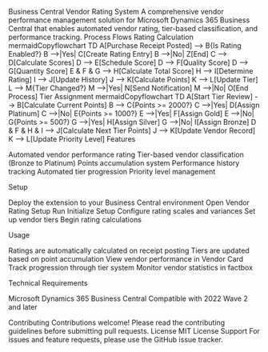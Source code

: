 Business Central Vendor Rating System
A comprehensive vendor performance management solution for Microsoft Dynamics 365 Business Central that enables automated vendor rating, tier-based classification, and performance tracking.
Process Flows
Rating Calculation
mermaidCopyflowchart TD
    A[Purchase Receipt Posted] --> B{Is Rating Enabled?}
    B -->|Yes| C[Create Rating Entry]
    B -->|No| Z[End]
    C --> D[Calculate Scores]
    D --> E[Schedule Score]
    D --> F[Quality Score]
    D --> G[Quantity Score]
    E & F & G --> H[Calculate Total Score]
    H --> I[Determine Rating]
    I --> J[Update History]
    J --> K[Calculate Points]
    K --> L[Update Tier]
    L --> M{Tier Changed?}
    M -->|Yes| N[Send Notification]
    M -->|No| O[End Process]
Tier Assignment
mermaidCopyflowchart TD
    A[Start Tier Review] --> B[Calculate Current Points]
    B --> C{Points >= 2000?}
    C -->|Yes| D[Assign Platinum]
    C -->|No| E{Points >= 1000?}
    E -->|Yes| F[Assign Gold]
    E -->|No| G{Points >= 500?}
    G -->|Yes| H[Assign Silver]
    G -->|No| I[Assign Bronze]
    D & F & H & I --> J[Calculate Next Tier Points]
    J --> K[Update Vendor Record]
    K --> L[Update Priority Level]
Features

Automated vendor performance rating
Tier-based vendor classification (Bronze to Platinum)
Points accumulation system
Performance history tracking
Automated tier progression
Priority level management

Setup

Deploy the extension to your Business Central environment
Open Vendor Rating Setup
Run Initialize Setup
Configure rating scales and variances
Set up vendor tiers
Begin rating calculations

Usage

Ratings are automatically calculated on receipt posting
Tiers are updated based on point accumulation
View vendor performance in Vendor Card
Track progression through tier system
Monitor vendor statistics in factbox

Technical Requirements

Microsoft Dynamics 365 Business Central
Compatible with 2022 Wave 2 and later

Contributing
Contributions welcome! Please read the contributing guidelines before submitting pull requests.
License
MIT License
Support
For issues and feature requests, please use the GitHub issue tracker.
